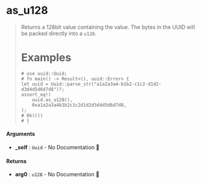 # as\_u128

>  Returns a 128bit value containing the value.
>  The bytes in the UUID will be packed directly into a `u128`.
>  # Examples
>  ```
>  # use uuid::Uuid;
>  # fn main() -> Result<(), uuid::Error> {
>  let uuid = Uuid::parse_str("a1a2a3a4-b1b2-c1c2-d1d2-d3d4d5d6d7d8")?;
>  assert_eq!(
>      uuid.as_u128(),
>      0xa1a2a3a4b1b2c1c2d1d2d3d4d5d6d7d8,
>  );
>  # Ok(())
>  # }
>  ```

#### Arguments

- **\_self** : `Uuid` \- No Documentation 🚧

#### Returns

- **arg0** : `u128` \- No Documentation 🚧